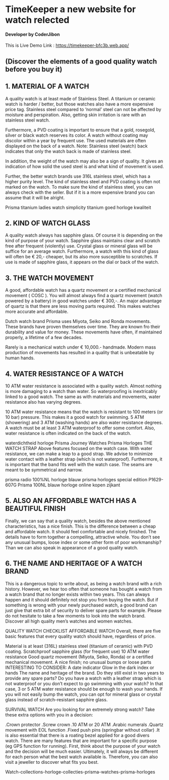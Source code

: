 # TimeKeeper a new website for watch relected

#### Developer by CoderJibon

This is Live Demo Link : https://timekeeper-bfc3b.web.app/

## (Discover the elements of a good quality watch before you buy it)

## 1. MATERIAL OF A WATCH

A quality watch is at least made of Stainless Steel. A titanium or ceramic watch is harder / better, but those watches also have a more expensive price tag. Stainless steel compared to ‘normal’ steel can not be affected by moisture and perspiration. Also, getting skin irritation is rare with an stainless steel watch.

Furthermore, a PVD coating is important to ensure that a gold, rosegold, silver or black watch reserves its color. A watch without coating may discolor within a year by frequent use. The used materials are often displayed on the back of a watch. Note: Stainless steel (watch) back indicates that only the watch back is made of stainless steel.

In addition, the weight of the watch may also be a sign of quality. It gives an indication of how solid the used steel is and what kind of movement is used.

Further, the better watch brands use 316L stainless steel, which has a higher purity level. The kind of stainless steel and PVD coating is often not marked on the watch. To make sure the kind of stainless steel, you can always check with the seller. But if it is a more expensive brand you can assume that it will be alright.

Prisma titanium ladies watch simplicity titanium goed horloge kwaliteit

## 2. KIND OF WATCH GLASS

A quality watch always has sapphire glass. Of course it is depending on the kind of purpose of your watch. Sapphire glass maintains clear and scratch free after frequent (violently) use. Crystal glass or mineral glass will be suffice for an average watch. Furthermore, a watch with this kind of glass will often be € 20,- cheaper, but its also more susceptible to scratches. If use is made of sapphire glass, it appears on the dial or back of the watch.

## 3. THE WATCH MOVEMENT

A good, affordable watch has a quartz movement or a certified mechanical movement ( COSC ). You will almost always find a quartz movement (watch powered by a battery) in good watches under € 300,-. An major advantage of quartz is that there are less moving parts required. This makes watches more accurate and affordable.

Dutch watch brand Prisma uses Miyota, Seiko and Ronda movements. These brands have proven themselves over time. They are known fro their durability and value for money. These movements have often, if maintained properly, a lifetime of a few decades.

Rarely is a mechanical watch under € 10,000.- handmade. Modern mass production of movements has resulted in a quality that is unbeatable by human hands.

## 4. WATER RESISTANCE OF A WATCH

10 ATM water resistance is associated with a quality watch. Almost nothing is more damaging to a watch than water. So waterproofing is inextricably linked to a good watch. The same as with materials and movements, water resistance also has varying degrees.

10 ATM water resistance means that the watch is resistant to 100 meters (or 10 bar) pressure. This makes it a good watch for swimming. 5 ATM (showering) and 3 ATM (washing hands) are also water resistance degrees. A watch must be at least 3 ATM waterproof to offer some comfort. Also, water resistance is often indicated on the back of the watch.

waterdichtheid horloge Prisma Journey Watches Prisma Horloges THE WATCH STRAP
Above features focused on the watch case. With water resistance, we can make a leap to a good strap. We advise to minimize water contact with a leather strap (which is not waterproof). Furthermore, it is important that the band fits well with the watch case. The seams are meant to be symmetrical and narrow.

prisma radio 100%NL horloge blauw prisma horloges special edition P1629-607G Prisma 100NL blauw horloge online kopen zijkant

## 5. ALSO AN AFFORDABLE WATCH HAS A BEAUTIFUL FINISH

Finally, we can say that a quality watch, besides the above mentioned characteristics, has a nice finish. This is the difference between a cheap and affordable watch. It should feel comfortable and nicely finished. The details have to form together a compelling, attractive whole. You don’t see any unusual bumps, loose index or some other form of poor workmanship? Than we can also speak in appearance of a good quality watch.

## 6. THE NAME AND HERITAGE OF A WATCH BRAND

This is a dangerous topic to write about, as being a watch brand with a rich history. However, we hear too often that someone has bought a watch from a watch brand that no longer exists within two years. This can always happen and it should definitely not stop you from buying the watch. But if something is wrong with your newly purchased watch, a good brand can just give that extra bit of security to deliver spare parts for example. Please do not hesitate to take a few moments to look into the watch brand. Discover all high quality men’s watches and women watches.

QUALITY WATCH CHECKLIST
AFFORDABLE WATCH
Overall, there are five basic features that every quality watch should have, regardless of price.

Material is at least (316L) stainless steel (titanium of ceramic) with PVD coating.
Scratchproof sapphire glass (for frequent use)
10 ATM water resistance
Good quartz movement (Miyota, Seiko, Ronda) or a certified mechanical movement.
A nice finish; no unusual bumps or loose parts
INTERESTING TO CONSIDER:
A date indicator
Glow in the dark index or hands
The name and heritage of the brand. Do they still exist in two years to provide any spare parts?
Do you have a watch with a leather strap which is not waterproof or you don’t expect to go swimming with your watch? In that case, 3 or 5 ATM water resistance should be enough to wash your hands. If you will not easily bump the watch, you can opt for mineral glass or crystal glass instead of scratch-resistant sapphire glass.

SURVIVAL WATCH
Are you looking for an extremely strong watch? Take these extra options with you in a decision:

.Crown protector
.Screw crown
.10 ATM or 20 ATM
.Arabic numerals
.Quartz movement with EOL function
.Fixed push pins (springbar without collar)
.It is also essential that there is a roating bezel applied for a good divers watch. There are many features that are important for a specific purpose (eg GPS function for running). First, think about the purpose of your watch and the decision will be much easier. Ultimately, it will always be different for each person what the best watch available is. Therefore, you can also visit a jeweller to discover what fits you best.

Watch-collections-horloge-collecties-prisma-watches-prisma-horloges
